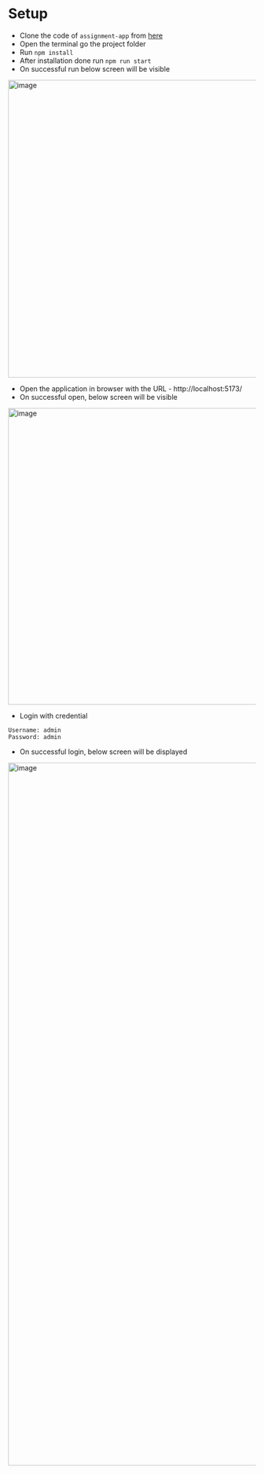 # Setup
- Clone the code of `assignment-app` from [here](https://github.com/deep-2211/assignment-app.git)
- Open the terminal go the project folder
- Run `npm install`
- After installation done run `npm run start`
- On successful run below screen will be visible
<img width="605" alt="image" src="https://github.com/user-attachments/assets/bbbff0dd-25da-4031-9e2f-0da4f66893f6" />

- Open the application in browser with the URL - http://localhost:5173/
- On successful open, below screen will be visible
<img width="603" alt="image" src="https://github.com/user-attachments/assets/fc6ff9f4-50b7-4394-bc6c-e35d2a400cda" />

- Login with credential
```
Username: admin
Password: admin
```
- On successful login, below screen will be displayed
<img width="1429" alt="image" src="https://github.com/user-attachments/assets/6315c409-77d5-40b7-99a6-a31f4ce0f417" />



